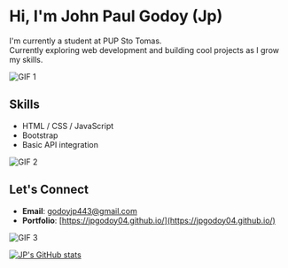 # Hi, I'm John Paul Godoy (Jp)

I'm currently a student at PUP Sto Tomas.  
Currently exploring web development and building cool projects as I grow my skills.

![GIF 1](https://media.giphy.com/media/EwwHX78xRXN0o2ncPm/giphy.gif)

## Skills

- HTML / CSS / JavaScript  
- Bootstrap  
- Basic API integration

![GIF 2](https://media.giphy.com/media/QAZIZIvuJLKTNNo9so/giphy.gif)

## Let's Connect

- **Email**: godoyjp443@gmail.com
- **Portfolio**: [https://jpgodoy04.github.io/](https://jpgodoy04.github.io/)

![GIF 3](https://media.giphy.com/media/2zUn8hAwJwG4abiS0p/giphy.gif)

[![JP's GitHub stats](https://github-readme-stats.vercel.app/api?username=jpgodoy04)](https://github.com/anuraghazra/github-readme-stats)
